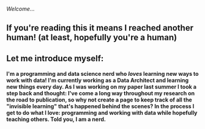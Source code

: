 _Welcome_...
## If you're reading this it means I reached another human! (at least, hopefully you're a human)

## Let me introduce myself:

#### I'm a programming and data science nerd who _loves_ learning new ways to work with data! I'm currently working as a Data Architect and learning new things every day. As I was working on my paper last summer I took a step back and thought: I've come a long way throughout my research on the road to publication, so why not create a page to keep track of all the "invisible learning" that's happened behind the scenes? In the process I get to do what I love: programming and working with data while hopefully teaching others. Told you, I am a nerd.
